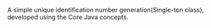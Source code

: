 A simple unique identification number generation(Single-ton class), developed using the Core Java concepts.  
